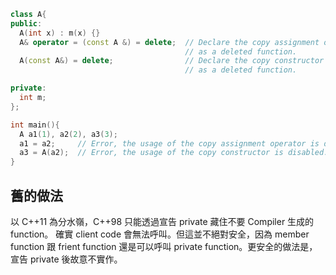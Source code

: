 

```cpp
class A{    
public:
  A(int x) : m(x) {}
  A& operator = (const A &) = delete;  // Declare the copy assignment operator
                                       // as a deleted function.
  A(const A&) = delete;                // Declare the copy constructor
                                       // as a deleted function.

private:
  int m;
};

int main(){
  A a1(1), a2(2), a3(3);
  a1 = a2;     // Error, the usage of the copy assignment operator is disabled.
  a3 = A(a2);  // Error, the usage of the copy constructor is disabled.
}
```


## 舊的做法
以 C++11 為分水嶺，C++98 只能透過宣告 private 藏住不要 Compiler 生成的 function。
確實 client code 會無法呼叫。但這並不絕對安全，因為 member function 跟 frient function 還是可以呼叫 private function。更安全的做法是，宣告 private 後故意不實作。
